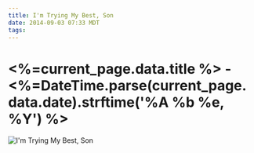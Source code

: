 ```yaml
---
title: I'm Trying My Best, Son
date: 2014-09-03 07:33 MDT
tags:
---
```

<h1><%=current_page.data.title %> - <%=DateTime.parse(current_page.data.date).strftime('%A %b %e, %Y') %></h1>
<img src="/images/im-trying-my-best-son_manvsmagic.png" alt="I'm Trying My Best, Son" />